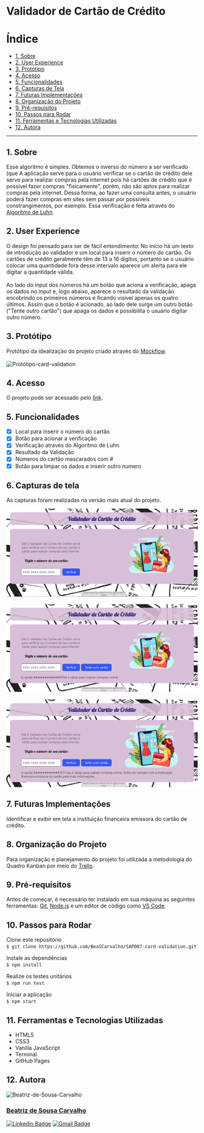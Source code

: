 # Validador de Cartão de Crédito
# Índice

- [1. Sobre](#1-sobre)
- [2. User Experience](#2-user-experience)
- [3. Protótipo](#3-protótipo) 
- [4. Acesso](#4-acesso)
- [5. Funcionalidades](#5-funcionalidades)
- [6. Capturas de Tela](#6-capturas-de-tela)
- [7. Futuras Implementações](#7-futuras-implementações)
- [8. Organização do Projeto](#8-organização-do-projeto)
- [9. Pré-requisitos](#9-pré-requisitos)
- [10. Passos para Rodar](#10-passos-para-rodar)
- [11. Ferramentas e Tecnologias Utilizadas](#11-ferramentas-e-tecnologias-utilizadas)
- [12. Autora](#12-autora)

---

## 1. Sobre
Esse algoritmo é simples. Obtemos o inverso do número a ser verificado (que
A aplicação serve para o usuário verificar se o cartão de crédito dele serve
para realizar compras pela internet pois há cartões de crédito que é possível 
fazer compras "fisicamente", porém, não são aptos para realizar compras pela
internet. Dessa forma, ao fazer uma consulta antes, o usuário poderá fazer
compras em sites sem passar por possíveis constrangimentos, por exemplo.
Essa verificação é feita através do [Algoritmo de Luhn](https://stringfixer.com/pt/Luhn_algorithm).

## 2. User Experience

O design foi pensado para ser de fácil entendimento: No início há um texto de introdução ao validador e um local para inserir o número do cartão. Os cartões de crédito geralmente têm de 13 a 16 dígitos, portanto se o usuário colocar uma quantidade fora desse intervalo aparece um alerta para ele digitar a quantidade válida.<br><br>
Ao lado do input dos números há um botão que aciona a verificação, apaga os dados no input e, logo abaixo, aparece o resultado da validação encobrindo os primeiros números e ficando visível apenas os quatro últimos. Assim que o botão é acionado, ao lado dele surge um outro botão ("Tente outro cartão") que apaga os dados e possibilita o usuário  digitar outro número.

## 3. Protótipo

Protótipo da idealização do projeto criado através do [Mockflow](https://mockflow.com/).
<br><br>
![Protótipo-card-validation](https://github.com/BeaSCarvalho/SAP007-card-validation/blob/96b38109754f2017f909308d04c665cb17f50d8c/Prot%C3%B3tipo-card-validation.png)

## 4. Acesso

O projeto pode ser acessado pelo [link](https://beascarvalho.github.io/SAP007-card-validation/).

## 5. Funcionalidades

- [x] Local para inserir o número do cartão
- [x] Botão para acionar a verificação 
- [x] Verificação através do Algoritmo de Luhn
- [x] Resultado da Validação
- [x] Números do cartão mascarados com #
- [x] Botão para limpar os dados e inserir outro numero

## 6. Capturas de tela

As capturas foram realizadas na versão mais atual do projeto.

![print2-card-validation.png](https://github.com/BeaSCarvalho/SAP007-card-validation/blob/a0e19d828b718d3827b7159616c3b83e408db15d/print2-card-validation.PNG)
<br><br>
![print3-card-validation.png](https://github.com/BeaSCarvalho/SAP007-card-validation/blob/a0e19d828b718d3827b7159616c3b83e408db15d/print3-card-validation.PNG)
<br><br>
![print-card-validator.png](https://github.com/BeaSCarvalho/SAP007-card-validation/blob/a0e19d828b718d3827b7159616c3b83e408db15d/print-card-validator.PNG)

## 7. Futuras Implementações

Identificar e exibir em tela a instituição financeira emissora do cartão de crédito.

## 8. Organização do Projeto

Para organização e planejamento do projeto foi utilizada a metodologia do Quadro Kanban por meio do [Trello](https://trello.com/b/MoKEHshS).

## 9. Pré-requisitos

Antes de começar, é necessário ter instalado em sua máquina as seguintes ferramentas: [Git](https://git-scm.com/), [Node.js](https://nodejs.org/en/)
e um editor de código como [VS Code](https://code.visualstudio.com/).

## 10. Passos para Rodar

Clone este repositório<br>
`$ git clone https://github.com/BeaSCarvalho/SAP007-card-validation.git`

Instale as dependências<br>
`$ npm install`

Realize os testes unitários<br>
`$ npm run test` 

Iniciar a aplicação<br>
`$ npm start`

## 11. Ferramentas e Tecnologias Utilizadas

- HTML5
- CSS3
- Vanilla JavaScript
- Terminal
- GitHub Pages

## 12. Autora

<img src="https://avatars.githubusercontent.com/u/99045620?s=96&v=4" alt="Beatriz-de-Sousa-Carvalho">
 
### [Beatriz de Sousa Carvalho](https://github.com/BeaSCarvalho)
[![Linkedin Badge](https://img.shields.io/badge/-Linkedin-blue?style=flat-square&logo=Linkedin&logoColor=white&link=https://www.linkedin.com/in/beatriz-de-sousa-carvalho-94a595137/)](https://www.linkedin.com/in/beatriz-de-sousa-carvalho-94a595137/)
[![Gmail Badge](https://img.shields.io/badge/-gmail-c14438?style=flat-square&logo=Gmail&logoColor=white&link=mailto:beaproscarva@gmail.com)](mailto:beaproscarva@gmail.com)









